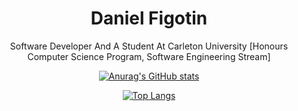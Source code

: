 <div align="center">
    
# Daniel Figotin

  Software Developer And A Student At Carleton University [Honours Computer Science Program, Software Engineering Stream]

</div>
<div align="center">

[![Anurag's GitHub stats](https://github-readme-stats.vercel.app/api?username=DevDanF&show_icons=true&theme=cobalt)](https://github.com/DevDanF/github-readme-stats)
    
[![Top Langs](https://github-readme-stats.vercel.app/api/top-langs/?username=DevDanF&show_icons=true&theme=cobalt)](https://github.com/DevDanF/github-readme-stats)
</div>
